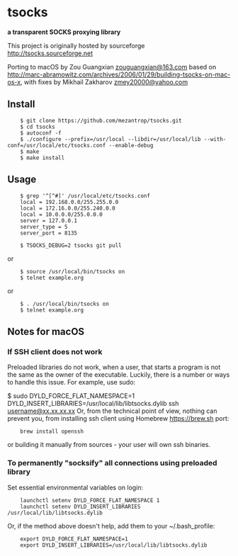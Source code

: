 # tsocks
**a transparent SOCKS proxying library**

This project is originally hosted by sourceforge http://tsocks.sourceforge.net

Porting to macOS by Zou Guangxian <zouguangxian@163.com> based on http://marc-abramowitz.com/archives/2006/01/29/building-tsocks-on-mac-os-x, with fixes by Mikhail Zakharov <zmey20000@yahoo.com>

## Install
```
    $ git clone https://github.com/mezantrop/tsocks.git
    $ cd tsocks
    $ autoconf -f
    $ ./configure --prefix=/usr/local --libdir=/usr/local/lib --with-conf=/usr/local/etc/tsocks.conf --enable-debug
    $ make
    $ make install
```
## Usage
```
    $ grep '^[^#]' /usr/local/etc/tsocks.conf 
    local = 192.168.0.0/255.255.0.0
    local = 172.16.0.0/255.240.0.0
    local = 10.0.0.0/255.0.0.0
    server = 127.0.0.1
    server_type = 5
    server_port = 8135

    $ TSOCKS_DEBUG=2 tsocks git pull
```
or
```
    $ source /usr/local/bin/tsocks on 
    $ telnet example.org
```
or
```
    $ . /usr/local/bin/tsocks on 
    $ telnet example.org
```

## Notes for macOS
### If SSH client does not work
Preloaded libraries do not work, when a user, that starts a program is not the same as the owner of the executable. Luckily, there is a number or ways to handle this issue. For example, use sudo:

$ sudo DYLD_FORCE_FLAT_NAMESPACE=1 DYLD_INSERT_LIBRARIES=/usr/local/lib/libtsocks.dylib ssh username@xx.xx.xx.xx
Or, from the technical point of view, nothing can prevent you, from installing ssh client using Homebrew https://brew.sh port:

```
    brew install openssh
```
or building it manually from sources - your user will own ssh binaries.

### To permanently "socksify" all connections using preloaded library
Set essential environmental variables on login:
```
    launchctl setenv DYLD_FORCE_FLAT_NAMESPACE 1
    launchctl setenv DYLD_INSERT_LIBRARIES /usr/local/lib/libtsocks.dylib
```
Or, if the method above doesn't help, add them to your ~/.bash_profile:
```
    export DYLD_FORCE_FLAT_NAMESPACE=1
    export DYLD_INSERT_LIBRARIES=/usr/local/lib/libtsocks.dylib
```
